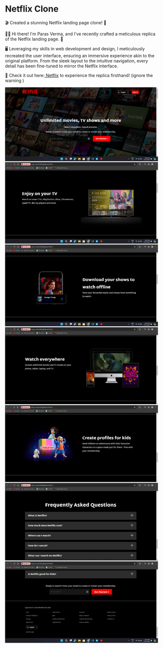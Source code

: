 # Netflix Clone
🎬 Created a stunning Netflix landing page clone! 🌟

👋🏼 Hi there! I'm Paras Verma, and I've recently crafted a meticulous replica of the Netflix landing page. 🚀

🖥️ Leveraging my skills in web development and design, I meticulously recreated the user interface, ensuring an immersive experience akin to the original platform. From the sleek layout to the intuitive navigation, every detail has been fine-tuned to mirror the Netflix interface.

🔗 Check it out here:<a href="https://paras-verma7454.github.io/Netflix/"> Netflix</a> to experience the replica firsthand! (ignore the warning )

<img src="Assets/Screenshot 2024-03-25 150035.png" alt="Error">
<img src="Assets/Screenshot 2024-03-25 150245.png" alt="Error">
<img src="Assets/Screenshot 2024-03-25 150523.png" alt="Error">
<img src="Assets/Screenshot 2024-03-25 150611.png" alt="Error">
<img src="Assets/Screenshot 2024-03-25 150624.png" alt="Error">
<img src="Assets/Screenshot 2024-03-25 150641.png" alt="Error">
<img src="Assets/Screenshot 2024-03-25 150652.png" alt="Error">







